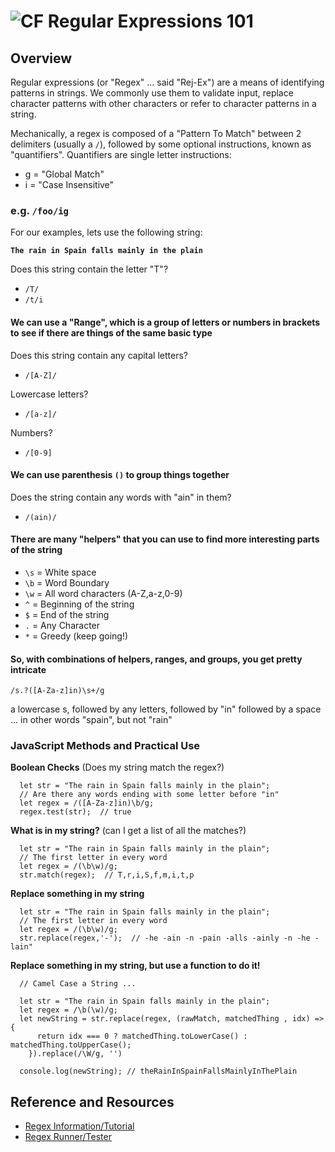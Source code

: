 ![CF](https://i.imgur.com/7v5ASc8.png)  Regular Expressions 101
=======
## Overview
Regular expressions (or "Regex" ... said "Rej-Ex") are a means of identifying patterns in strings. We commonly use them to validate input, replace character patterns with other characters or refer to character patterns in a string.

Mechanically, a regex is composed of a "Pattern To Match" between 2 delimiters (usually a `/`), followed by some optional instructions, known as "quantifiers".  Quantifiers are single letter instructions:

- g = "Global Match"
- i = "Case Insensitive"

### e.g. `/foo/ig`

For our examples, lets use the following string:

**`The rain in Spain falls mainly in the plain`**

Does this string contain the letter "T"?
- `/T/`
- `/t/i`

#### We can use a "Range", which is a group of letters or numbers in brackets to see if there are things of the same basic type

Does this string contain any capital letters?
- `/[A-Z]/` 

Lowercase letters?
- `/[a-z]/` 

Numbers?
- `/[0-9]`

#### We can use parenthesis `()` to group things together
Does the string contain any words with "ain" in them?
- `/(ain)/`

#### There are many "helpers" that you can use to find more interesting parts of the string

- `\s` = White space
- `\b` = Word Boundary
- `\w` = All word characters (A-Z,a-z,0-9)
- `^` = Beginning of the string
- `$` = End of the string
- `.` = Any Character
- `*` = Greedy (keep going!)

#### So, with combinations of helpers, ranges, and groups, you get pretty intricate
`/s.?([A-Za-z]in)\s+/g`

a lowercase s, followed by any letters, followed by "in" followed by a space ... in other words "spain", but not "rain"


### JavaScript Methods and Practical Use
**Boolean Checks** (Does my string match the regex?)
```
  let str = "The rain in Spain falls mainly in the plain";
  // Are there any words ending with some letter before "in"
  let regex = /([A-Za-z]in)\b/g;
  regex.test(str);  // true
```

**What is in my string?** (can I get a list of all the matches?)
```
  let str = "The rain in Spain falls mainly in the plain";
  // The first letter in every word
  let regex = /(\b\w)/g;
  str.match(regex);  // T,r,i,S,f,m,i,t,p
```

**Replace something in my string**
```
  let str = "The rain in Spain falls mainly in the plain";
  // The first letter in every word
  let regex = /(\b\w)/g;
  str.replace(regex,'-');  // -he -ain -n -pain -alls -ainly -n -he -lain"
```

**Replace something in my string, but use a function to do it!**
```
  // Camel Case a String ...
  
  let str = "The rain in Spain falls mainly in the plain";
  let regex = /\b(\w)/g;
  let newString = str.replace(regex, (rawMatch, matchedThing , idx) => {
      return idx === 0 ? matchedThing.toLowerCase() : matchedThing.toUpperCase();
    }).replace(/\W/g, '')
    
  console.log(newString); // theRainInSpainFallsMainlyInThePlain
```

## Reference and Resources
* [Regex Information/Tutorial](https://www.regular-expressions.info/)
* [Regex Runner/Tester](https://regex101.com/)

